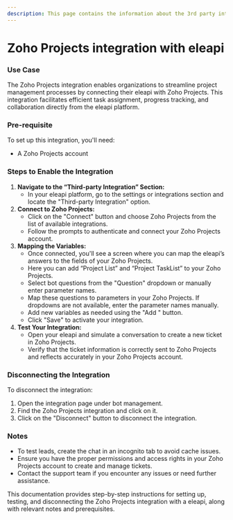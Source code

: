```yaml
---
description: This page contains the information about the 3rd party integrations.
---
```


# Zoho Projects integration with eleapi

### Use Case

The Zoho Projects integration enables organizations to streamline project management processes by connecting their eleapi with Zoho Projects. This integration facilitates efficient task assignment, progress tracking, and collaboration directly from the eleapi platform.

### Pre-requisite

To set up this integration, you'll need:

* A Zoho Projects account

### Steps to Enable the Integration

1. **Navigate to the “Third-party Integration” Section:**
   * In your eleapi platform, go to the settings or integrations section and locate the "Third-party Integration" option.
2. **Connect to Zoho Projects:**
   * Click on the "Connect" button and choose Zoho Projects from the list of available integrations.
   * Follow the prompts to authenticate and connect your Zoho Projects account.
3. **Mapping the Variables:**
   * Once connected, you'll see a screen where you can map the eleapi’s answers to the fields of your Zoho Projects.
   * Here you can add “Project List” and “Project TaskList” to your Zoho Projects.
   * Select bot questions from the "Question" dropdown or manually enter parameter names.
   * Map these questions to parameters in your Zoho Projects. If dropdowns are not available, enter the parameter names manually.
   * Add new variables as needed using the "Add " button.
   * Click "Save" to activate your integration.
4. **Test Your Integration:**
   * Open your eleapi and simulate a conversation to create a new ticket in Zoho Projects.
   * Verify that the ticket information is correctly sent to Zoho Projects and reflects accurately in your Zoho Projects account.

### Disconnecting the Integration

To disconnect the integration:

1. Open the integration page under bot management.
2. Find the Zoho Projects integration and click on it.
3. Click on the "Disconnect" button to disconnect the integration.

### Notes

* To test leads, create the chat in an incognito tab to avoid cache issues.
* Ensure you have the proper permissions and access rights in your Zoho Projects account to create and manage tickets.
* Contact the support team if you encounter any issues or need further assistance.

This documentation provides step-by-step instructions for setting up, testing, and disconnecting the Zoho Projects integration with a eleapi, along with relevant notes and prerequisites.
